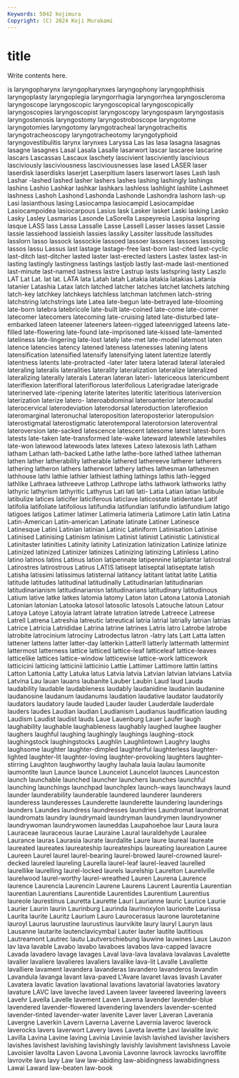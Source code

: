 ```yaml
---
Keywords: 5042 kojimura
Copyright: (C) 2024 Koji Murakami
---
```


# title

Write contents here.



is laryngopharynx laryngopharynxes laryngophony laryngophthisis
laryngoplasty laryngoplegia laryngorrhagia laryngorrhea laryngoscleroma laryngoscope laryngoscopic laryngoscopical laryngoscopically laryngoscopies
laryngoscopist laryngoscopy laryngospasm laryngostasis laryngostenosis laryngostomy laryngostroboscope laryngotome laryngotomies laryngotomy
laryngotracheal laryngotracheitis laryngotracheoscopy laryngotracheotomy laryngotyphoid laryngovestibulitis larynx larynxes Laryssa Las
las lasa lasagna lasagnas lasagne lasagnes Lasal Lasala Lasalle lasarwort
lascar lascaree lascarine lascars Lascassas Lascaux laschety lascivient lasciviently lascivious
lasciviously lasciviousness lasciviousnesses lase lased LASER laser laserdisk laserdisks laserjet
Laserpitium lasers laserwort lases Lash lash Lashar -lashed lashed lasher
lashers lashes lashing lashingly lashings lashins Lashio Lashkar lashkar lashkars
lashless lashlight lashlite Lashmeet lashness Lashoh Lashond Lashonda Lashonde Lashondra
lashorn lash-up Lasi lasianthous lasing Lasiocampa lasiocampid Lasiocampidae Lasiocampoidea lasiocarpous
Lasius lask Lasker lasket Laski lasking Lasko Lasky Lasley Lasmarias
Lasonde LaSorella Laspeyresia Laspisa laspring lasque LASS lass Lassa Lassalle
Lasse Lassell Lasser lasses lasset Lassie lassie lassiehood lassieish lassies
lassiky Lassiter lassitude lassitudes lasslorn lasso lassock lassockie lassoed lassoer
lassoers lassoes lassoing lassos lassu Lassus last lastage lastage-free last-born
last-cited last-cyclic last-ditch last-ditcher lasted laster last-erected lasters Lastex lastex
last-in lasting lastingly lastingness lastings lastjob lastly last-made last-mentioned last-minute
last-named lastness lastre Lastrup lasts lastspring lasty Laszlo LAT Lat
Lat. lat lat. LATA lata Latah latah Latakia latakia latakias
Latania latanier Latashia Latax latch latched latcher latches latchet latchets
latching latch-key latchkey latchkeys latchless latchman latchmen latch-string latchstring latchstrings
late Latea late-begun late-betrayed late-blooming late-born latebra latebricole late-built late-coined
late-come late-comer latecomer latecomers latecoming late-cruising lated late-disturbed late-embarked lateen
lateener lateeners lateen-rigged lateenrigged lateens late-filled late-flowering late-found late-imprisoned late-kissed
late-lamented lateliness late-lingering late-lost lately late-met late-model latemost laten latence
latencies latency latened lateness latenesses latening latens latensification latensified latensify
latensifying latent latentize latently latentness latents late-protracted -later later latera
laterad lateral lateraled lateraling lateralis lateralities laterality lateralization lateralize lateralized
lateralizing laterally laterals Lateran lateran lateri- latericeous latericumbent lateriflexion laterifloral
lateriflorous laterifolious Laterigradae laterigrade laterinerved late-ripening laterite laterites lateritic lateritious
lateriversion laterization laterize latero- lateroabdominal lateroanterior laterocaudal laterocervical laterodeviation laterodorsal
lateroduction lateroflexion lateromarginal lateronuchal lateroposition lateroposterior lateropulsion laterostigmatal laterostigmatic laterotemporal
laterotorsion lateroventral lateroversion late-sacked latescence latescent latesome latest latest-born latests
late-taken late-transformed late-wake lateward latewhile latewhiles late-won latewood latewoods latex
latexes Latexo latexosis lath Latham latham Lathan lath-backed Lathe lathe
lathe-bore lathed lathee latheman lathen lather latherability latherable lathered lathereeve
latherer latherers lathering latheron lathers latherwort lathery lathes lathesman lathesmen
lathhouse lathi lathie lathier lathiest lathing lathings lathis lath-legged lathlike
Lathraea lathreeve Lathrop Lathrope laths lathwork lathworks lathy lathyric lathyrism
lathyritic Lathyrus Lati lati lati- Latia Latian latian latibule latibulize
latices laticifer laticiferous laticlave laticostate latidentate Latif latifolia latifoliate latifolious
latifundia latifundian latifundio latifundium latigo latigoes latigos Latimer latimer Latimeria
latimeria Latimore Latin latin Latina Latin-American Latin-american Latinate latinate Latiner
Latinesce Latinesque Latini Latinian latinian Latinic Latiniform Latinisation Latinise Latinised
Latinising Latinism latinism Latinist latinist Latinistic Latinistical Latinitaster latinities Latinity
latinity Latinization latinization Latinize latinize Latinized latinized Latinizer latinizes Latinizing
latinizing Latinless Latino latino latinos latins Latinus lation latipennate latipennine
latiplantar latirostral Latirostres latirostrous Latirus LATIS latisept latiseptal latiseptate latish
Latisha latissimi latissimus latisternal latitancy latitant latitat latite Latitia latitude
latitudes latitudinal latitudinally Latitudinarian latitudinarian latitudinarianism latitudinarianisn latitudinarians latitudinary latitudinous
Latium lative latke latkes latomia latomy Laton laton Latona Latonia
Latoniah Latonian latonian Latooka latosol latosolic latosols Latouche latoun Latour
Latoya Latoye Latoyia latrant latrate latration latrede Latreece Latreese Latrell
Latrena Latreshia latreutic latreutical latria latrial latrially latrian latrias Latrice
Latricia Latrididae Latrina latrine latrines Latris latro Latrobe latrobe latrobite
latrocinium latrociny Latrodectus latron -latry lats Latt Latta latten lattener
lattens latter latter-day latterkin Latterll latterly lattermath lattermint lattermost latterness
lattice latticed lattice-leaf latticeleaf lattice-leaves latticelike lattices lattice-window latticewise lattice-work
latticework latticicini latticing latticinii latticinio Lattie Lattimer Lattimore lattin lattins
Latton Lattonia Latty Latuka latus Latvia latvia Latvian latvian latvians
Latviia Latvina Lau lauan lauans laubanite Lauber Laubin Laud laud
Lauda laudability laudable laudableness laudably laudanidine laudanin laudanine laudanosine laudanum
laudanums laudation laudative laudator laudatorily laudators laudatory laude lauded Lauder
lauder Lauderdale lauderdale lauders laudes Laudian laudian Laudianism Laudianus laudification
lauding Laudism Laudist laudist lauds Laue Lauenburg Lauer Laufer laugh
laughability laughable laughableness laughably laughed laughee laugher laughers laughful laughing
laughingly laughings laughing-stock laughingstock laughingstocks Laughlin Laughlintown Laughry laughs laughsome
laughter laughter-dimpled laughterful laughterless laughter-lighted laughter-lit laughter-loving laughter-provoking laughters laughter-stirring
Laughton laughworthy laughy lauhala lauia laulau laumonite laumontite laun Launce
launce Launceiot Launcelot launces Launceston launch launchable launched launcher launchers
launches launchful launching launchings launchpad launchplex launch-ways launchways laund launder
launderability launderable laundered launderer launderers launderess launderesses Launderette launderette laundering
launderings launders Laundes laundress laundresses laundries Laundromat laundromat laundromats laundry
laundrymaid laundryman laundrymen laundryowner laundrywoman laundrywomen launeddas Laupahoehoe laur Laura
laura Lauraceae lauraceous laurae Lauraine Laural lauraldehyde Lauralee Laurance lauras
Laurasia laurate laurdalite Laure laure laureal laureate laureated laureates laureateship
laureateships laureating laureation Lauree Laureen Laurel laurel laurel-bearing laurel-browed laurel-crowned
laurel-decked laureled laureling Laurella laurel-leaf laurel-leaved laurelled laurellike laurelling laurel-locked
laurels laurelship Laurelton Laurelville laurelwood laurel-worthy laurel-wreathed Lauren Laurena Laurence
laurence Laurencia Laurencin Laurene Laurens Laurent Laurentia Laurentian laurentian Laurentians
Laurentide Laurentides Laurentium Laurentius laureole laurestinus Lauretta Laurette Lauri Laurianne
lauric Laurice Laurie Laurier Laurin laurin Laurinburg Laurinda laurinoxylon laurionite
Laurissa Laurita laurite Lauritz Laurium Lauro Laurocerasus laurone laurotetanine lauroyl
Laurus laurustine laurustinus laurvikite laury lauryl Lauryn laus Lausanne lautarite
lautenclavicymbal Lauter lauter lautite lautitious Lautreamont Lautrec lautu Lautverschiebung lauwine
lauwines Laux Lauzon lav lava lavable Lavabo lavabo lavaboes lavabos
lava-capped lavacre Lavada lavadero lavage lavages Laval lava-lava lavalava lavalavas
Lavalette lavalier lavaliere lavalieres lavaliers lavalike lava-lit Lavalle Lavallette lavalliere
lavament lavandera lavanderas lavandero lavanderos lavandin Lavandula lavanga lavant lava-paved
L'Avare lavaret lavas lavash Lavater Lavatera lavatic lavation lavational lavations
lavatorial lavatories lavatory lavature LAVC lave laveche laved Laveen laveer
laveered laveering laveers Lavehr Lavella Lavelle lavement Laven Lavena lavender
lavender-blue lavendered lavender-flowered lavendering lavenders lavender-scented lavender-tinted lavender-water lavenite Laver
laver Laveran Laverania Lavergne Laverkin Lavern Laverna Laverne Lavernia laveroc
laverock laverocks lavers laverwort Lavery laves Laveta lavette Lavi lavialite
lavic Lavilla Lavina Lavine laving Lavinia Lavinie lavish lavished lavisher
lavishers lavishes lavishest lavishing lavishingly lavishly lavishment lavishness Lavoie Lavoisier
lavolta Lavon Lavona Lavonia Lavonne lavrock lavrocks lavroffite lavrovite lavs
lavy Law law law-abiding law-abidingness lawabidingness Lawai Laward law-beaten law-book
